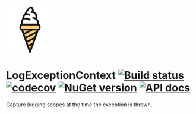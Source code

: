 ![Logo](src/icon.png)

# LogExceptionContext [![Build status](https://github.com/StephenCleary/LogExceptionContext/workflows/Build/badge.svg)](https://github.com/StephenCleary/LogExceptionContext/actions?query=workflow%3ABuild) [![codecov](https://codecov.io/gh/StephenCleary/LogExceptionContext/branch/master/graph/badge.svg)](https://codecov.io/gh/StephenCleary/LogExceptionContext) [![NuGet version](https://badge.fury.io/nu/Nito.LogExceptionContext.svg)](https://www.nuget.org/packages/Nito.LogExceptionContext) [![API docs](https://img.shields.io/badge/API-dotnetapis-blue.svg)](http://dotnetapis.com/pkg/Nito.LogExceptionContext)

Capture logging scopes at the time the exception is thrown.
